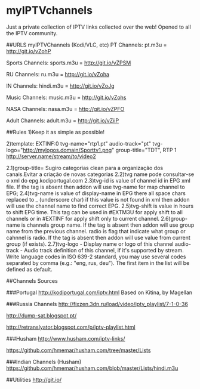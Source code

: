 # myIPTVchannels
Just a private collection of IPTV links collected over the web!
Opened to all the IPTV community.

##URLS myIPTVChannels (Kodi/VLC, etc)
PT Channels: pt.m3u = http://git.io/vZohP

Sports Channels: sports.m3u = http://git.io/vZPSM

RU Channels: ru.m3u = http://git.io/vZoha

IN Channels: hindi.m3u = http://git.io/vZoJg

Music Channels: music.m3u = http://git.io/vZohs

NASA Channels: nasa.m3u = http://git.io/vZPFO

Adult Channels: adult.m3u = http://git.io/vZiiP

##Rules
1)Keep it as simple as possible!

2)template:
EXTINF:0 tvg-name="rtp1.pt" audio-track="pt" tvg-logo="http://mylogos.domain/Sporttv1.png" group-title="TDT", RTP 1
http://server.name/stream/to/video2

2.1)group-title= Sugiro categorias clean para a organização dos canais.Evitar a criação de novas categorias
2.2)tvg name pode consultar-se o xml do epg.kodiportugal.com
2.3)tvg-id is value of channel id in EPG xml file. If the tag is absent then addon will use tvg-name for map channel to EPG;
2.4)tvg-name is value of display-name in EPG there all space chars replaced to _ (underscore char) if this value is not found in xml then addon will use the channel name to find correct EPG.
2.5)tvg-shift is value in hours to shift EPG time. This tag can be used in #EXTM3U for apply shift to all channels or in #EXTINF for apply shift only to current channel.
2.6)group-name is channels group name. If the tag is absent then addon will use group name from the previous channel.
radio is flag that indicate what group or cahnnel is radio. If the tag is absent then addon will use value from current group (if exists).
2.7)tvg-logo - Display name or logo of this channel
audio-track - Audio track definition of this channel, if it's supported by stream. Write language codes in ISO 639-2 standard, you may use several codes separated by comma (e.g.: "eng, rus, deu"). The first item in the list will be defined as default.


##Channels Sources

###Portugal
http://kodiportugal.com/iptv.html
Based on Kitina, by Magellan

###Russia Channels
http://fixzen.3dn.ru/load/video/iptv_playlist/7-1-0-36

http://dump-sat.blogspot.pt/

http://retranslyator.blogspot.com/p/iptv-playlist.html

###Husham
http://www.husham.com/iptv-links/

https://github.com/hmemar/husham.com/tree/master/Lists

###Indian Channels (Husham)
https://github.com/hmemar/husham.com/blob/master/Lists/hindi.m3u

##Utilities
http://git.io/
